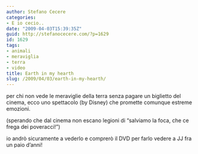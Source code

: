 ```yaml
---
author: Stefano Cecere
categories:
- E io cecio..
date: "2009-04-03T15:39:35Z"
guid: http://stefanocecere.com/?p=1629
id: 1629
tags:
- animali
- meraviglia
- terra
- video
title: Earth in my hearth
slug: /2009/04/03/earth-in-my-hearth/
---
```


per chi non vede le meraviglie della terra senza pagare un biglietto del cinema, ecco uno spettacolo (by Disney) che promette comunque estreme emozioni.
  
(sperando che dal cinema non escano legioni di &#8220;salviamo la foca, che ce frega dei poveracci!&#8221;)
  
io andrò sicuramente a vederlo e comprerò il DVD per farlo vedere a JJ fra un paio d&#8217;anni!